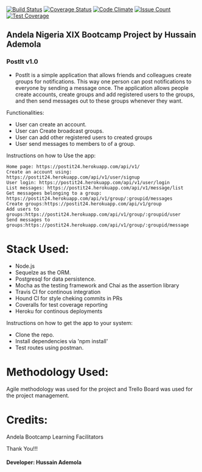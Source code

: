 [![Build Status](https://travis-ci.org/Daymorelah/PostIt.svg?branch=master)](https://travis-ci.org/Daymorelah/PostIt)
[![Coverage Status](https://coveralls.io/repos/github/Daymorelah/PostIt/badge.svg?branch=test)](https://coveralls.io/github/Daymorelah/PostIt?branch=test)
[![Code Climate](https://codeclimate.com/github/Daymorelah/PostIt/badges/gpa.svg)](https://codeclimate.com/github/Daymorelah/PostIt)
[![Issue Count](https://codeclimate.com/github/Daymorelah/PostIt/badges/issue_count.svg)](https://codeclimate.com/github/Daymorelah/PostIt)
[![Test Coverage](https://codeclimate.com/github/Daymorelah/PostIt/badges/coverage.svg)](https://codeclimate.com/github/Daymorelah/PostIt/coverage)

## Andela Nigeria XIX Bootcamp Project by Hussain Ademola

### PostIt v1.0

- PostIt is a simple application that allows friends and colleagues create groups for notifications.
This way one person can post notifications to everyone by sending a message once. The
application allows people create accounts, create groups and add registered users to the groups,
and then send messages out to these groups whenever they want.


Functionalities:
* User can create an account.
* User can Create broadcast groups.
* User can add other registered users to created groups
* User send messages to members to of a group.


Instructions on how to Use the app:

    Home page: https://postit24.herokuapp.com/api/v1/
    Create an account using: https://postit24.herokuapp.com/api/v1/user/signup
    User login: https://postit24.herokuapp.com/api/v1/user/login
    List messages: https://postit24.herokuapp.com/api/v1/message/list
    Get messagees belonging to a group: https://postit24.herokuapp.com/api/v1/group/:groupid/messages 
    Create groups:https://postit24.herokuapp.com/api/v1/group 
    Add users to groups:https://postit24.herokuapp.com/api/v1/group/:groupid/user
    Send messages to groups:https://postit24.herokuapp.com/api/v1/group/:groupid/message

 
Stack Used:
===========
* Node.js
* Sequelze as the ORM.
* Postgresql for data persistence.
* Mocha as the testing framework and Chai as the assertion library
* Travis CI for continous integration
* Hound CI for style cheking commits in PRs
* Coveralls for test coverage reporting
* Heroku for continous deployments


Instructions on how to get the app to your system:
* Clone the repo.
* Install dependencies via 'npm install'
* Test routes using postman.


Methodology Used:
=================

Agile methodology was used for the project and Trello Board was used for the project management.


Credits:
========

Andela Bootcamp Learning Facilitators


Thank You!!!

#### Developer: Hussain Ademola

